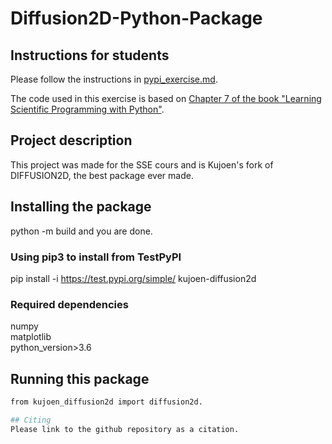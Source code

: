 # Diffusion2D-Python-Package

## Instructions for students

Please follow the instructions in [pypi_exercise.md](https://github.com/Simulation-Software-Engineering/Lecture-Material/blob/main/03_building_and_packaging/pypi_exercise.md).

The code used in this exercise is based on [Chapter 7 of the book "Learning Scientific Programming with Python"](https://scipython.com/book/chapter-7-matplotlib/examples/the-two-dimensional-diffusion-equation/).

## Project description
This project was made for the SSE cours and is Kujoen's fork of DIFFUSION2D, the best package ever made.

## Installing the package
python -m build and you are done.

### Using pip3 to install from TestPyPI
pip install -i https://test.pypi.org/simple/ kujoen-diffusion2d

### Required dependencies
numpy  
matplotlib  
python_version>3.6  

## Running this package
```bash
from kujoen_diffusion2d import diffusion2d.

## Citing
Please link to the github repository as a citation.
